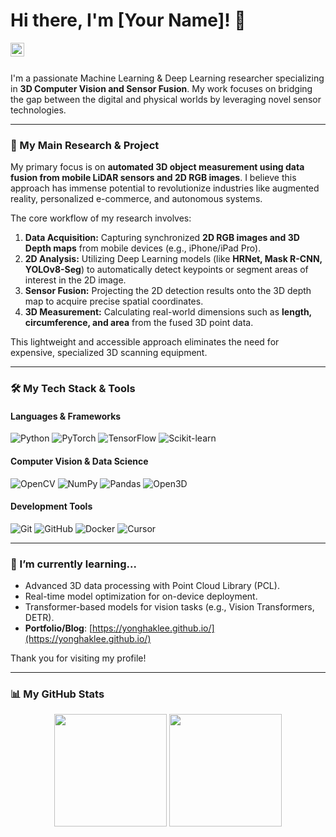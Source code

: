 # Hi there, I'm [Your Name]! 👋

<a href="mailto:feint225@gmail.com">
  <img align="left" alt="My Email" width="22px" src="https://cdn.jsdelivr.net/npm/simple-icons@v3/icons/gmail.svg" />
</a>

<br />
<br />

I'm a passionate Machine Learning & Deep Learning researcher specializing in **3D Computer Vision and Sensor Fusion**. My work focuses on bridging the gap between the digital and physical worlds by leveraging novel sensor technologies.

---

### 🔭 My Main Research & Project

My primary focus is on **automated 3D object measurement using data fusion from mobile LiDAR sensors and 2D RGB images**. I believe this approach has immense potential to revolutionize industries like augmented reality, personalized e-commerce, and autonomous systems.

The core workflow of my research involves:
1.  **Data Acquisition:** Capturing synchronized **2D RGB images and 3D Depth maps** from mobile devices (e.g., iPhone/iPad Pro).
2.  **2D Analysis:** Utilizing Deep Learning models (like **HRNet, Mask R-CNN, YOLOv8-Seg**) to automatically detect keypoints or segment areas of interest in the 2D image.
3.  **Sensor Fusion:** Projecting the 2D detection results onto the 3D depth map to acquire precise spatial coordinates.
4.  **3D Measurement:** Calculating real-world dimensions such as **length, circumference, and area** from the fused 3D point data.

This lightweight and accessible approach eliminates the need for expensive, specialized 3D scanning equipment.

---

### 🛠️ My Tech Stack & Tools

#### Languages & Frameworks
![Python](https://img.shields.io/badge/Python-3776AB?style=for-the-badge&logo=python&logoColor=white)
![PyTorch](https://img.shields.io/badge/PyTorch-EE4C2C?style=for-the-badge&logo=pytorch&logoColor=white)
![TensorFlow](https://img.shields.io/badge/TensorFlow-FF6F00?style=for-the-badge&logo=tensorflow&logoColor=white)
![Scikit-learn](https://img.shields.io/badge/scikit--learn-%23F7931E.svg?style=for-the-badge&logo=scikit-learn&logoColor=white)

#### Computer Vision & Data Science
![OpenCV](https://img.shields.io/badge/OpenCV-272822?style=for-the-badge&logo=opencv&logoColor=white)
![NumPy](https://img.shields.io/badge/Numpy-777BB4?style=for-the-badge&logo=numpy&logoColor=white)
![Pandas](https://img.shields.io/badge/Pandas-2C2D72?style=for-the-badge&logo=pandas&logoColor=white)
![Open3D](https://img.shields.io/badge/Open3D-4D6A87?style=for-the-badge&logo=googlecloud&logoColor=white)

#### Development Tools
![Git](https://img.shields.io/badge/GIT-E44C30?style=for-the-badge&logo=git&logoColor=white)
![GitHub](https://img.shields.io/badge/GitHub-100000?style=for-the-badge&logo=github&logoColor=white)
![Docker](https://img.shields.io/badge/Docker-2496ED?style=for-the-badge&logo=docker&logoColor=white)
![Cursor](https://img.shields.io/badge/Cursor-000000?style=for-the-badge&logo=visualstudiocode&logoColor=white)

---

### 🌱 I’m currently learning...

-   Advanced 3D data processing with Point Cloud Library (PCL).
-   Real-time model optimization for on-device deployment.
-   Transformer-based models for vision tasks (e.g., Vision Transformers, DETR).
-   **Portfolio/Blog**: [https://yonghaklee.github.io/](https://yonghaklee.github.io/)

Thank you for visiting my profile!

---

### 📊 My GitHub Stats

<p align="center">
  <img height="180em" src="https://github-readme-stats.vercel.app/api?username=YongHakLee&show_icons=true&theme=dracula&include_all_commits=true&count_private=true"/>
  <img height="180em" src="https://github-readme-stats.vercel.app/api/top-langs/?username=YongHakLee&layout=compact&langs_count=8&theme=dracula"/>
</p>

